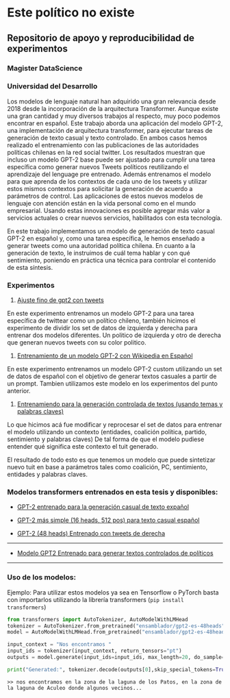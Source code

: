 # Este político no existe

## Repositorio de apoyo y reproducibilidad de experimentos 
### Magister DataScience
### Universidad del Desarrollo

Los modelos de lenguaje natural han adquirido una gran relevancia desde 2018 desde la incorporación de la arquitectura Transformer. Aunque existe una gran cantidad y muy diversos trabajos al respecto, muy poco podemos encontrar en español. 
Este trabajo aborda una aplicación del modelo GPT-2, una implementación de arquitectura transformer, para ejecutar tareas de generación de texto casual y texto controlado. En ambos casos hemos realizado el entrenamiento con las publicaciones de las autoridades políticas chilenas en la red social twitter.
Los resultados muestran que incluso un modelo GPT-2 base puede ser ajustado para cumplir una tarea específica como generar nuevos Tweets políticos reutilizando el aprendizaje del lenguage pre entrenado. Además entrenamos el modelo para que aprenda de los contextos de cada uno de los tweets y utilizar estos mismos contextos para solicitar la generación de acuerdo a parámetros de control. 
Las aplicaciones de estos nuevos modelos de lenguaje con atención están en la vida personal como en el mundo empresarial. Usando estas innovaciones es posible agregar más valor a servicios actuales o crear nuevos servicios, habilitados con esta tecnología.


En este trabajo implementamos un modelo de generación de texto casual GPT-2 en español y, como una tarea específica, le hemos enseñado a generar tweets como una autoridad política chilena. En cuanto a la generación de texto, le instruimos de cuál tema hablar y con qué sentimiento, poniendo en práctica una técnica para controlar el contenido de esta síntesis.


### Experimentos

1. [Ajuste fino de gpt2 con tweets](ajuste-fino-gpt2-tweets)

En este experimento entrenamos un modelo GPT-2 para una tarea específica de twittear como un político chileno, también hicimos el experimento de dividir los set de datos de izquierda y derecha para entrenar dos modelos diferentes. Un politico de izquierda y otro de derecha que generan nuevos tweets con su color politico.

1. [Entrenamiento de un modelo GPT-2 con Wikipedia en Español](train-gpt2-es)

En este experimento entrenamos un modelo GPT-2 custom utilizando un set de datos de español con el objetivo de generar textos casuales a partir de un prompt. Tambien utilizamos este modelo en los experimentos del punto anterior.

1. [Entrenamiendo para la generación controlada de textos (usando temas y palabras claves) ](contextual-training)

Lo que hicimos acá fue modificar y reprocesar el set de datos para entrenar el modelo utilizando un contexto (entidades, coalición política, partido, sentimiento y palabras claves) De tal forma de que el modelo pudiese entender qué significa este contexto el tuit generado.

El resultado de todo esto es que tenemos un modelo que puede sintetizar nuevo tuit en base a parámetros tales como coalición, PC, sentimiento, entidades y palabras claves.


### Modelos transformers entrenados en esta tesis y disponibles:

* [GPT-2 entrenado para la generación casual de texto expañol](https://huggingface.co/ensamblador/gpt2-es-48heads)

* [GPT-2 más simple (16 heads, 512 pos) para texto casual español](https://huggingface.co/ensamblador/gpt2_espanol_8hx512pos)

* [GPT-2 (48 heads) Entrenado con tweets de derecha](https://huggingface.co/ensamblador/gpt2-derecha-with-bos-eos-48heads)


___

* [Modelo GPT2 Entrenado para generar textos controlados de políticos](https://huggingface.co/ensamblador/gpt2-twitter-politico)
___

### Uso de los modelos:

Ejemplo: Para utilizar estos modelos ya sea en Tensorflow o PyTorch basta con importarlos utilizando la librería transformers (`pip install transformers`)
```python 
from transformers import AutoTokenizer, AutoModelWithLMHead
tokenizer = AutoTokenizer.from_pretrained("ensamblador/gpt2-es-48heads")
model = AutoModelWithLMHead.from_pretrained("ensamblador/gpt2-es-48heads")

input_context = "Nos encontramos "
input_ids = tokenizer(input_context, return_tensors="pt")
outputs = model.generate(input_ids=input_ids, max_length=20, do_sample=True)

print("Generated:", tokenizer.decode(outputs[0],skip_special_tokens=True))
```
```terminal
>> nos encontramos en la zona de la laguna de los Patos, en la zona de la laguna de Aculeo donde algunos vecinos...
```

